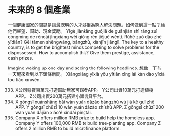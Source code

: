 # 未來的 8 個產業

 一個健康國家的關鍵是讓最聰明的人才競相為窮人解決問題。如何做到這一點？給他們聲望、幫助、現金獎勵。
 Yīgè jiànkāng guójiā de guānjiàn shì ràng zuì cōngmíng de réncái jìngxiāng wèi qióng rén jiějué wèntí. Rúhé zuò dào zhè yīdiǎn? Gěi tāmen shēngwàng, bāngzhù, xiànjīn jiǎnglì. 
 The key to a healthy country, is to get the brightest minds competing to solve problems for the dispossessed. How to accomplish this? Give them prestige, assistance, cash prizes.

Imagine waking up one day and seeing the following headlines. 
想像一下有一天醒來看到以下頭條新聞。
Xiǎngxiàng yīxià yǒu yītiān xǐng lái kàn dào yǐxià tou tiáo xīnwén.

333. X公司懸賞百萬元打造幫助無家可歸者APP。 Y公司出資10萬元打造植樹APP。 Z公司出資200萬元搭建小額信貸平台。
333. X gōngsī xuánshǎng bǎi wàn yuán dǎzào bāngzhù wú jiā kě guī zhě APP. Y gōngsī chūzī 10 wàn yuán dǎzào zhíshù APP. Z gōngsī chūzī 200 wàn yuán dājiàn xiǎo'é xìndài píngtái. 
333. Company X offers million RMB prize to build help the homeless app. Company Y offers 100,000 RMB to build tree-planting app. Company Z offers 2 million RMB to build microfinance platform.
